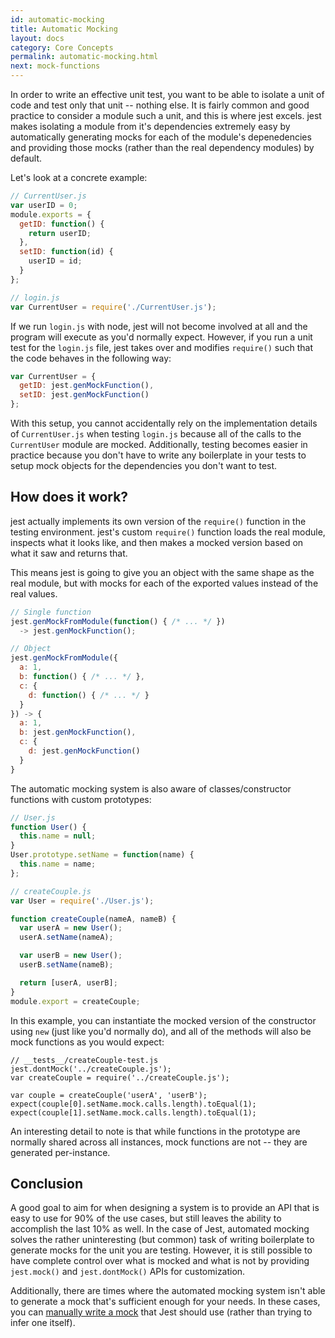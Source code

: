 ```yaml
---
id: automatic-mocking
title: Automatic Mocking
layout: docs
category: Core Concepts
permalink: automatic-mocking.html
next: mock-functions
---
```


In order to write an effective unit test, you want to be able to isolate a unit of code and test only that unit -- nothing else. It is fairly common and good practice to consider a module such a unit, and this is where jest excels. jest makes isolating a module from it's dependencies extremely easy by automatically generating mocks for each of the module's depenedencies and providing those mocks (rather than the real dependency modules) by default.

Let's look at a concrete example:

```javascript
// CurrentUser.js
var userID = 0;
module.exports = {
  getID: function() {
    return userID;
  },
  setID: function(id) {
    userID = id;
  }
};

// login.js
var CurrentUser = require('./CurrentUser.js');
```

If we run `login.js` with node, jest will not become involved at all and the program will execute as you'd normally expect. However, if you run a unit test for the `login.js` file, jest takes over and modifies `require()` such that the code behaves in the following way:

```javascript
var CurrentUser = {
  getID: jest.genMockFunction(),
  setID: jest.genMockFunction()
};
```

With this setup, you cannot accidentally rely on the implementation details of `CurrentUser.js` when testing `login.js` because all of the calls to the `CurrentUser` module are mocked. Additionally, testing becomes easier in practice because you don't have to write any boilerplate in your tests to setup mock objects for the dependencies you don't want to test.

How does it work?
-----------------

jest actually implements its own version of the `require()` function in the testing environment. jest's custom `require()` function loads the real module, inspects what it looks like, and then makes a mocked version based on what it saw and returns that.

This means jest is going to give you an object with the same shape as the real module, but with mocks for each of the exported values instead of the real values.

```javascript
// Single function
jest.genMockFromModule(function() { /* ... */ })
  -> jest.genMockFunction();

// Object
jest.genMockFromModule({
  a: 1,
  b: function() { /* ... */ },
  c: {
    d: function() { /* ... */ }
  }
}) -> {
  a: 1,
  b: jest.genMockFunction(),
  c: {
    d: jest.genMockFunction()
  }
}
```

The automatic mocking system is also aware of classes/constructor functions with custom prototypes:

```javascript
// User.js
function User() {
  this.name = null;
}
User.prototype.setName = function(name) {
  this.name = name;
};

// createCouple.js
var User = require('./User.js');

function createCouple(nameA, nameB) {
  var userA = new User();
  userA.setName(nameA);

  var userB = new User();
  userB.setName(nameB);

  return [userA, userB];
}
module.export = createCouple;
```

In this example, you can instantiate the mocked version of the constructor using `new` (just like you'd normally do), and all of the methods will also be mock functions as you would expect:

```
// __tests__/createCouple-test.js
jest.dontMock('../createCouple.js');
var createCouple = require('../createCouple.js');

var couple = createCouple('userA', 'userB');
expect(couple[0].setName.mock.calls.length).toEqual(1);
expect(couple[1].setName.mock.calls.length).toEqual(1);
```

An interesting detail to note is that while functions in the prototype are
normally shared across all instances, mock functions are not -- they are
generated per-instance.


Conclusion
----------

A good goal to aim for when designing a system is to provide an API that is easy to use for 90% of the use cases, but still leaves the ability to accomplish the last 10% as well. In the case of Jest, automated mocking solves the rather uninteresting (but common) task of writing boilerplate to generate mocks for the unit you are testing. However, it is still possible to have complete control over what is mocked and what is not by providing `jest.mock()` and `jest.dontMock()` APIs for customization.

Additionally, there are times where the automated mocking system isn't able to generate a mock that's sufficient enough for your needs. In these cases, you can [manually write a mock](/jest/docs/manual-mocks.html) that Jest should use (rather than trying to infer one itself).
